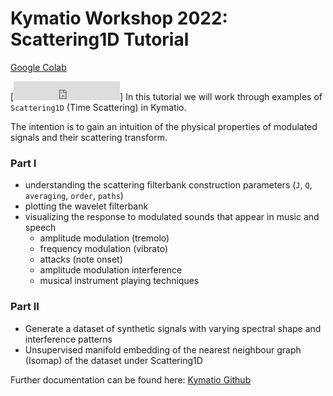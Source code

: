 # Kymatio Workshop 2022: Scattering1D Tutorial

[Google Colab](https://colab.research.google.com/drive/1J1nag-XlanlfbeH8hSshsqPMaelSnDkf#scrollTo=2IukvoLHcLC9)

[<iframe src="https://ghbtns.com/github-btn.html?user=kymatio&repo=kymatio&type=star&count=true&size=large" frameborder="0" scrolling="0" width="170" height="30" title="GitHub"></iframe>]
In this tutorial we will work through examples of `Scattering1D` (Time Scattering) in Kymatio.

The intention is to gain an intuition of the physical properties of modulated signals and their scattering transform.

### Part I
* understanding the scattering filterbank construction parameters (`J`, `Q`, `averaging`, `order`, `paths`)
* plotting the wavelet filterbank
* visualizing the response to modulated sounds that appear in music and speech
    - amplitude modulation (tremolo)
    - frequency modulation (vibrato)
    - attacks (note onset)
    - amplitude modulation interference 
    - musical instrument playing techniques

### Part II
* Generate a dataset of synthetic signals with varying spectral shape and interference patterns
* Unsupervised manifold embedding of the nearest neighbour graph (Isomap) of the dataset under Scattering1D

Further documentation can be found here: [Kymatio Github](https://github.com/kymatio/kymatio)
